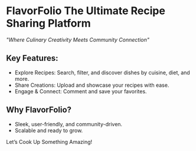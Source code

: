 # FlavorFolio The Ultimate Recipe Sharing Platform​

*"Where Culinary Creativity Meets Community Connection"*​
​

## Key Features:​

- Explore Recipes: Search, filter, and discover dishes by cuisine, diet, and more.​
- Share Creations: Upload and showcase your recipes with ease.​
- Engage & Connect: Comment and save your favorites.​
​

## Why FlavorFolio?​

- Sleek, user-friendly, and community-driven.​
- Scalable and ready to grow.​
​

Let’s Cook Up Something Amazing!​
